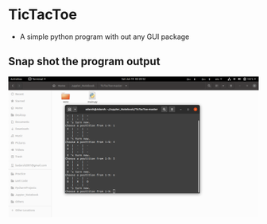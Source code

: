 # TicTacToe

* A simple python program with out any GUI package

## Snap shot the program output

<img src = "https://github.com/BadagalaAdarsh/TicTacToe/blob/master/Image/Screenshot%20from%202021-06-19%2002-20-52.png">
